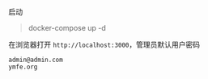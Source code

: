 启动 

> docker-compose up -d

在浏览器打开 `http://localhost:3000`，管理员默认用户密码
```
admin@admin.com
ymfe.org
```